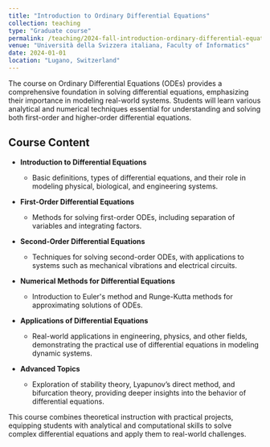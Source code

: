 ```yaml
---
title: "Introduction to Ordinary Differential Equations"
collection: teaching
type: "Graduate course"
permalink: /teaching/2024-fall-introduction-ordinary-differential-equations
venue: "Università della Svizzera italiana, Faculty of Informatics"
date: 2024-01-01
location: "Lugano, Switzerland"
---
```


The course on Ordinary Differential Equations (ODEs) provides a comprehensive foundation in solving differential equations, emphasizing their importance in modeling real-world systems. Students will learn various analytical and numerical techniques essential for understanding and solving both first-order and higher-order differential equations.

## Course Content

- **Introduction to Differential Equations**  
  - Basic definitions, types of differential equations, and their role in modeling physical, biological, and engineering systems.

- **First-Order Differential Equations**  
  - Methods for solving first-order ODEs, including separation of variables and integrating factors.

- **Second-Order Differential Equations**  
  - Techniques for solving second-order ODEs, with applications to systems such as mechanical vibrations and electrical circuits.

- **Numerical Methods for Differential Equations**  
  - Introduction to Euler's method and Runge-Kutta methods for approximating solutions of ODEs.

- **Applications of Differential Equations**  
  - Real-world applications in engineering, physics, and other fields, demonstrating the practical use of differential equations in modeling dynamic systems.

- **Advanced Topics**  
  - Exploration of stability theory, Lyapunov’s direct method, and bifurcation theory, providing deeper insights into the behavior of differential equations.

This course combines theoretical instruction with practical projects, equipping students with analytical and computational skills to solve complex differential equations and apply them to real-world challenges.
